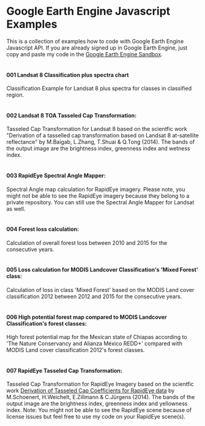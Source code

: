 # Google Earth Engine Javascript Examples
This is a collection of examples how to code with Google Earth Engine Javascript API. If you are already signed up in Google Earth Engine, just copy and paste my code in the [Google Earth Engine Sandbox](https://code.earthengine.google.com).
<br><br>
#### 001 Landsat 8 Classification plus spectra chart
Classification Example for Landsat 8 plus spectra for classes in classified region.
<br><br>
#### 002 Landsat 8 TOA Tasseled Cap Transformation:
Tasseled Cap Transformation for Landsat 8 based on the scientfic work "Derivation of a tasselled cap transformation based on Landsat 8 at-satellite reflectance" by M.Baigab, L.Zhang, T.Shuai & Q.Tong (2014). The bands of the output image are the brightness index, greenness index and wetness index.
<br><br>
#### 003 RapidEye Spectral Angle Mapper:
Spectral Angle map calculation for RapidEye imagery. Please note, you might not be able to see the RapidEye imagery because they belong to a private repository. You can still use the Spectral Angle Mapper for Landsat as well.
<br><br>
#### 004 Forest loss calculation:
Calculation of overall forest loss between 2010 and 2015 for the consecutive years.
<br><br>
#### 005 Loss calculation for MODIS Landcover Classification's 'Mixed Forest' class:
Calculation of loss in class 'Mixed Forest' based on the MODIS Land cover classification 2012 between 2012 and 2015 for the consecutive years.
<br><br>
#### 006 High potential forest map compared to MODIS Landcover Classification's forest classes:
High forest potential map for the Mexican state of Chiapas according to 'The Nature Conservancy and Alianza México REDD+' compared with MODIS Land cover classification 2012's forest classes.
<br><br>
#### 007 RapidEye Tasseled Cap Transformation:
Tasseled Cap Transformation for RapidEye Imagery based on the scientfic work [Derivation of Tasseled Cap Coefficients for RapidEye data](https://www.researchgate.net/publication/270302804_Derivation_of_Tasseled_Cap_Coefficients_for_RapidEye_data) by M.Schoenert, H.Weichelt, E.Zillmann & C.Jürgens (2014). The bands of the output image are the brightness index, greenness index and yellowness index. Note: You might not be able to see the RapidEye scene because of license issues but feel free to use my code on your RapidEye scene(s).
